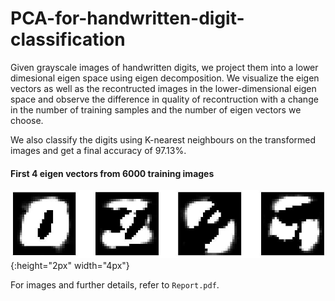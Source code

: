 # PCA-for-handwritten-digit-classification

Given grayscale images of handwritten digits, we project them into a lower dimesional 
eigen space using eigen decomposition. We visualize the eigen vectors as well as the 
recontructed images in the lower-dimensional eigen space and observe the difference in 
quality of recontruction with a change in the number of training samples and the number of 
eigen vectors we choose. 

We also classify the digits using K-nearest neighbours on the transformed images and 
get a final accuracy of 97.13%.

#### First 4 eigen vectors from 6000 training images
![a](https://github.com/Nidhi-K/PCA-for-handwritten-digit-classification/blob/master/evs1234_k6thou.jpg){:height="2px" width="4px"}

For images and further details, refer to `Report.pdf`.

